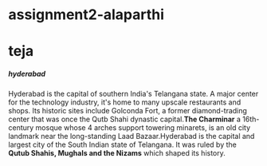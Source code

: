 # assignment2-alaparthi
# teja
##### hyderabad
Hyderabad is the capital of southern India's Telangana state. A major center for the technology industry, it's home to many upscale restaurants and shops.
Its historic sites include Golconda Fort, a former diamond-trading center that was once the Qutb Shahi dynastic capital.**The Charminar** a 16th-century mosque whose 4 arches support towering minarets, is an old city landmark near the long-standing Laad Bazaar.Hyderabad is the capital and largest city of the South Indian state of Telangana. It was ruled by the **Qutub Shahis, Mughals and the Nizams** which shaped its history.